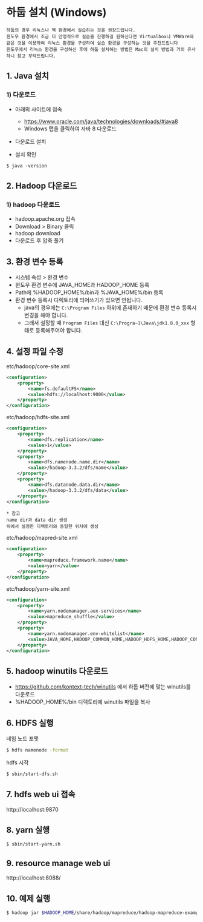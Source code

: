 # 하둡 설치 (Windows)

```
하둡의 경우 리눅스나 맥 환경에서 실습하는 것을 권장드립니다.
윈도우 환경에서 조금 더 안정적으로 실습을 진행하길 원하신다면 Virtualbox나 VMWare와 같은 것을 이용하여 리눅스 환경을 구성하여 실습 환경을 구성하는 것을 추천드립니다
윈도우에서 리눅스 환경을 구성하신 후에 하둡 설치하는 방법은 Mac의 설치 방법과 거의 유사하니 참고 부탁드립니다.
```


## 1. Java 설치
### 1) 다운로드
- 아래의 사이트에 접속
  - https://www.oracle.com/java/technologies/downloads/#java8
  - Windows 탭을 클릭하여 자바 8 다운로드
- 다운로드 설치

- 설치 확인
```
$ java -version
```

## 2. Hadoop 다운로드
### 1) hadoop 다운로드
- hadoop.apache.org 접속
- Download > Binary 클릭
- hadoop download
- 다운로드 후 압축 풀기

## 3. 환경 변수 등록
- 시스템 속성 > 환경 변수
- 윈도우 환경 변수에 JAVA_HOME과 HADOOP_HOME 등록
- Path에 %HADOOP_HOME%/bin과 %JAVA_HOME%/bin 등록 
- 환경 변수 등록시 디렉토리에 띄어쓰기가 있으면 안됩니다.
  - java의 경우에는 `C:\Program Files` 하위에 존재하기 때문에 환경 변수 등록시 변경을 해야 합니다.
  - 그래서 설정할 때 `Program Files` 대신 `C:\Progra~1\Java\jdk1.8.0_xxx` 형태로 등록해주어야 합니다.

## 4. 설정 파일 수정
etc/hadoop/core-site.xml
```xml
<configuration>
    <property>
        <name>fs.defaultFS</name>
        <value>hdfs://localhost:9000</value>
    </property>
</configuration>
```

etc/hadoop/hdfs-site.xml
```xml
<configuration>
    <property>
        <name>dfs.replication</name>
        <value>1</value>
    </property>
    <property>
        <name>dfs.namenode.name.dir</name>
        <value>/hadoop-3.3.2/dfs/name</value>
    </property>
    <property>
        <name>dfs.datanode.data.dir</name>
        <value>/hadoop-3.3.2/dfs/data</value>
    </property>
</configuration>
```

```
* 참고
name dir과 data dir 생성
위에서 설정한 디렉토리와 동일한 위치에 생성
```

etc/hadoop/mapred-site.xml
```xml
<configuration>
    <property>
        <name>mapreduce.framework.name</name>
        <value>yarn</value>
    </property>
</configuration>
```

etc/hadoop/yarn-site.xml
```xml
<configuration>
    <property>
        <name>yarn.nodemanager.aux-services</name>
        <value>mapreduce_shuffle</value>
    </property>
    <property>
        <name>yarn.nodemanager.env-whitelist</name>
        <value>JAVA_HOME,HADOOP_COMMON_HOME,HADOOP_HDFS_HOME,HADOOP_CONF_DIR,CLASSPATH_PREPEND_DISTCACHE,HADOOP_YARN_HOME,HADOOP_HOME,PATH,LANG,TZ,HADOOP_MAPRED_HOME</value>
    </property>
</configuration>
```

## 5. hadoop winutils 다운로드
- https://github.com/kontext-tech/winutils 에서 하둡 버전에 맞는 winutils를 다운로드
- %HADOOP_HOME%/bin 디렉토리에 winutils 파일을 복사

## 6. HDFS 실행
네임 노드 포맷
```bash
$ hdfs namenode -format
```

hdfs 시작
```bash
$ sbin/start-dfs.sh
```

## 7. hdfs web ui 접속
http://localhost:9870

## 8. yarn 실행
```bash
$ sbin/start-yarn.sh
```

## 9. resource manage web ui
http://localhost:8088/

## 10. 예제 실행
```bash
$ hadoop jar $HADOOP_HOME/share/hadoop/mapreduce/hadoop-mapreduce-examples-3.3.2.jar pi 16 10000
```
